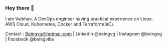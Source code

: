 ### Hey there 👋
I am Vaibhav, A DevOps engineer having practical experience on Linux, AWS Cloud, Kubernetes, Docker and Terraform(IaC).
     
Contact : Beingvg@hotmail.com |
             LinkedIn @beingvg |
             Instagram @beingvg |
             Facebook @beingvibs 

<!--
**beingvg/beingvg** is a ✨ _special_ ✨ repository because its `README.md` (this file) appears on your GitHub profile.

Here are some ideas to get you started:

- 🔭 I’m currently working on ...
- 🌱 I’m currently learning ...
- 👯 I’m looking to collaborate on ...
- 🤔 I’m looking for help with ...
- 💬 Ask me about ...
- 📫 How to reach me: ...
- 😄 Pronouns: ...
- ⚡ Fun fact: ...
-->
